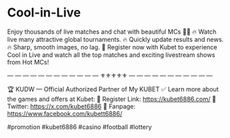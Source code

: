 # Cool-in-Live
Enjoy thousands of live matches and chat with beautiful MCs 💁‍♀️
🔥 Watch live many attractive global tournaments.
🔥 Quickly update results and news.
🔥 Sharp, smooth images, no lag.
🚀 Register now with Kubet to experience Cool in Live and watch all the top matches and exciting livestream shows from Hot MCs!

— — — — — — — — — — — — ⚜️⚜️⚜️⚜️⚜️ — — — — — — — — — — —

🏆 KUDW — Official Authorized Partner of My KUBET ✅
Learn more about the games and offers at Kubet:
🧿 Register Link: https://kubet6886.com/
🧿 Twitter: https://x.com/kubet6886
🧿 Fanpage: https://www.facebook.com/kubett6886/

#promotion #kubet6886 #casino #football #lottery
